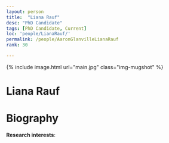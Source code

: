 ```yaml
---
layout: person
title:  "Liana Rauf"
desc: "PhD Candidate"
tags: [PhD Candidate, Current]
loc: 'people/LianaRauf/'
permalink: /people/AaronGlanvilleLianaRauf
rank: 30

---
```

 
{% include image.html url="main.jpg" class="img-mugshot" %}
<div class="text-center" markdown="1">

# Liana Rauf

</div>
 
# Biography

**Research interests**: 